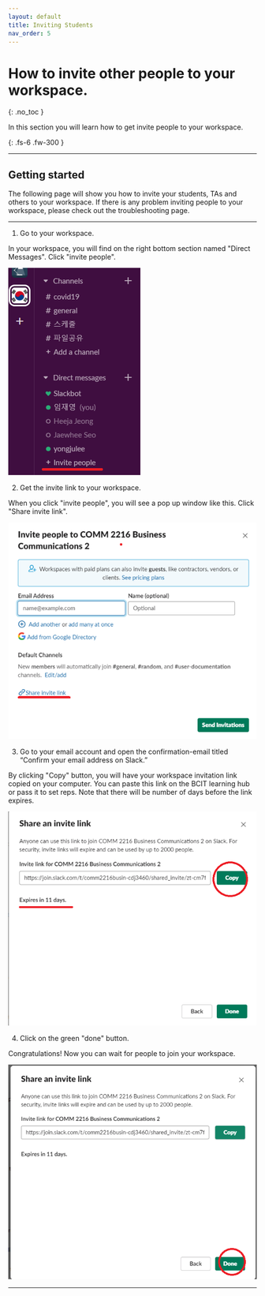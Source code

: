 ```yaml
---
layout: default
title: Inviting Students
nav_order: 5
---
```


# How to invite other people to your workspace.
{: .no_toc }

In this section you will learn how to get invite people to your workspace.

{: .fs-6 .fw-300 }

* * *

## Getting started

The following page will show you how to invite your students, TAs and others to your workspace.
If there is any problem inviting people to your workspace, please check out the troubleshooting page.


* * *

1. Go to your workspace.  

  In your workspace, you will find on the right bottom section named "Direct Messages". Click "invite people".

![enter your email](https://github.com/Jamesreinhardt222/comm-documentation-assignment/blob/gh-pages/assets/images/inv1.png?raw=true)

2. Get the invite link to your workspace.

  When you click "invite people", you will see a pop up window like this. Click "Share invite link".

![enter your email](https://github.com/Jamesreinhardt222/comm-documentation-assignment/blob/gh-pages/assets/images/inv2.png?raw=true)


3. Go to your email account and open the confirmation-email titled “Confirm your email address on Slack.”

  By clicking "Copy" button, you will have your workspace invitation link copied on your computer. You can paste this link 
  on the BCIT learning hub or pass it to set reps. Note that there will be number of days before the link expires.

![enter your email](https://github.com/Jamesreinhardt222/comm-documentation-assignment/blob/gh-pages/assets/images/inv3.png?raw=true)

4. Click on the green "done" button.

Congratulations! Now you can wait for people to join your workspace.

![enter your email](https://github.com/Jamesreinhardt222/comm-documentation-assignment/blob/gh-pages/assets/images/inv4.png?raw=true)

* * *

